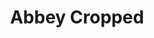 ---
schema: default
title: Abbey Cropped 
organization: Renfrewshire Council
notes: >-
    
resources:
  - name: Abbey Cropped  IMAGE
  - url: >-
      
  - format: IMAGE
license: 
category:

  - Open Data
maintainer: Renfrewshire Council
maintainer_email: someone@example.com
---
